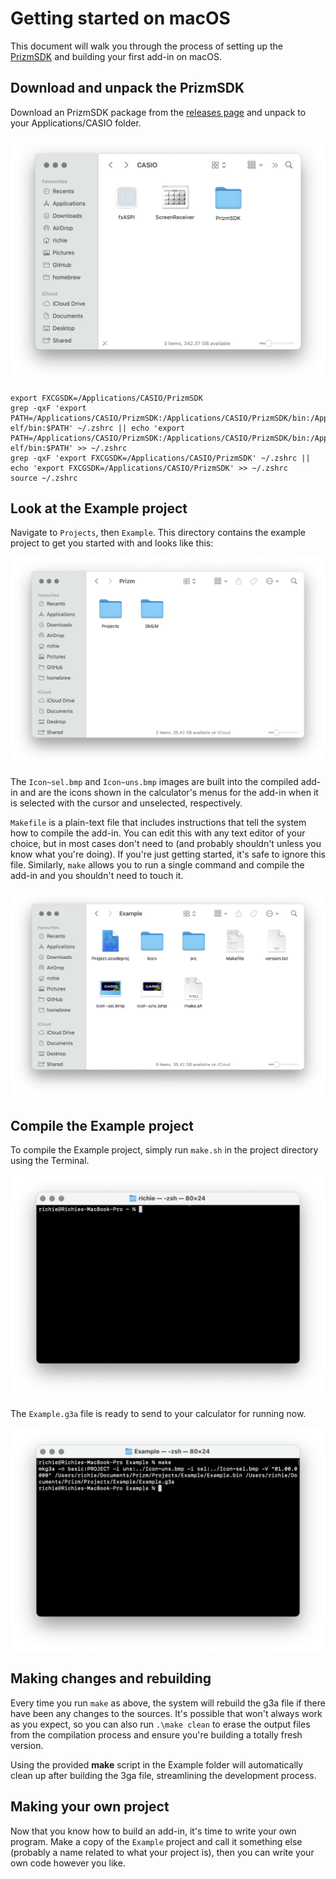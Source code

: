 # Getting started on macOS

This document will walk you through the process of setting up the <a href="https://github.com/Jonimoose/libfxcg">PrizmSDK</a> and building your first add-in on macOS.

## Download and unpack the PrizmSDK

Download an PrizmSDK package from the [releases page](https://github.com//Insoft-UK/libfxcg/releases/) and unpack to your Applications/CASIO folder.

![Extracted SDK package](img/sdk-dir.png)

```
export FXCGSDK=/Applications/CASIO/PrizmSDK
grep -qxF 'export PATH=/Applications/CASIO/PrizmSDK:/Applications/CASIO/PrizmSDK/bin:/Applications/CASIO/PrizmSDK/sh3eb-elf/bin:$PATH' ~/.zshrc || echo 'export PATH=/Applications/CASIO/PrizmSDK:/Applications/CASIO/PrizmSDK/bin:/Applications/CASIO/PrizmSDK/sh3eb-elf/bin:$PATH' >> ~/.zshrc
grep -qxF 'export FXCGSDK=/Applications/CASIO/PrizmSDK' ~/.zshrc || echo 'export FXCGSDK=/Applications/CASIO/PrizmSDK' >> ~/.zshrc
source ~/.zshrc
```

## Look at the Example project

Navigate to `Projects`, then `Example`. This directory contains the example project to get you started with and looks like this:

![Example project directory layout](img/project-dir.png)

The `Icon~sel.bmp` and `Icon~uns.bmp` images are built into the compiled add-in and are the icons shown in the calculator's menus for the add-in when it is selected with the cursor and unselected, respectively.

`Makefile` is a plain-text file that includes instructions that tell the system how to compile the add-in. You can edit this with any text editor of your choice, but in most cases don't need to (and probably shouldn't unless you know what you're doing). If you're just getting started, it's safe to ignore this file. Similarly, `make` allows you to run a single command and compile the add-in and you shouldn't need to touch it.

![Example project directory layout](img/example-dir.png)

## Compile the Example project

To compile the Example project, simply run `make.sh` in the project directory
using the Terminal.

![Example project directory layout](img/open-terminal.png)

The `Example.g3a` file is ready to send to your calculator for running now.

![Example project directory layout](img/result.png)

## Making changes and rebuilding

Every time you run `make` as above, the system will rebuild the g3a file if there have been any changes to the sources. It's possible that won't always work as you expect, so you can also run `.\make clean` to erase the output files from the compilation process and ensure you're building a totally fresh version.

Using the provided **make** script in the Example folder will automatically clean up after building the 3ga file, streamlining the development process.

## Making your own project

Now that you know how to build an add-in, it's time to write your own program. Make a copy of the `Example` project and call it something else (probably a name related to what your project is), then you can write your own code however you like.
